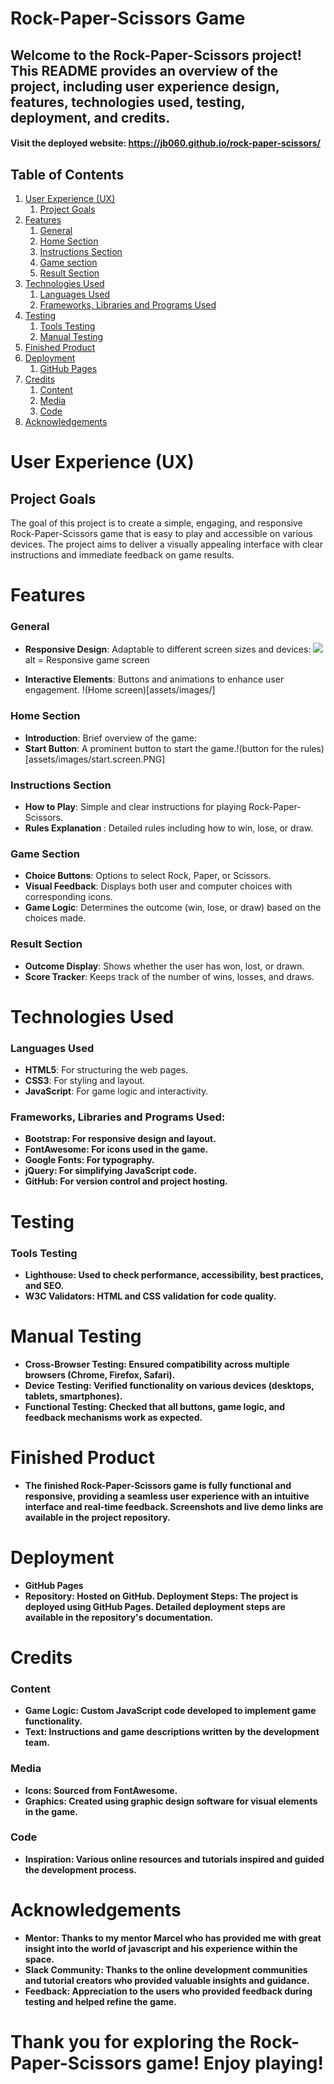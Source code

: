 # Rock-Paper-Scissors Game
## Welcome to the Rock-Paper-Scissors project! This README provides an overview of the project, including user experience design, features, technologies used, testing, deployment, and credits.
#### Visit the deployed website: https://jb060.github.io/rock-paper-scissors/


## Table of Contents
1. [User Experience (UX)](#user-experience-UX)
    1. [Project Goals](#project-goals)
2. [Features](#features)
    1. [General](#general)
    2. [Home Section](#home-section)
    3. [Instructions Section](#instructions-section)
    4. [Game section](#game-section)
    5. [Result Section](#result-section)
3. [Technologies Used](#technologies-used)
    1. [Languages Used](#languages-used)
    2. [Frameworks, Libraries and Programs Used](#frameworks-libraries-and-programs-used)
4. [Testing](#testing)
    1. [Tools Testing](#tools-testing)
    2. [Manual Testing](#manual-testing)
5. [Finished Product](#finished-product)
6. [Deployment](#deployment)
    1. [GitHub Pages](#github-pages)
7. [Credits](#credits)
    1. [Content](#content)
    2. [Media](#media)
    3. [Code](#code)
8. [Acknowledgements](#acknowledgements)

# User Experience (UX)
## Project Goals
The goal of this project is to create a simple, engaging, and responsive Rock-Paper-Scissors game that is easy to play and accessible on 
various devices. The project aims to deliver a visually appealing interface with clear instructions and immediate feedback on game results.

# Features
### General
- <strong>Responsive Design</strong>: Adaptable to different screen sizes and devices:
 <img src= assets/images/RPSsnippit.PNG> alt = Responsive game screen 

- <strong>Interactive Elements</strong>: Buttons and animations to enhance user engagement.
   !(Home screen)[assets/images/]

### Home Section
- <strong>Introduction</strong>: Brief overview of the game: 
- <strong> Start Button</strong>: A prominent button to start the game.!(button for the rules)[assets/images/start.screen.PNG]

### Instructions Section
- <strong>How to Play</strong>: Simple and clear instructions for playing Rock-Paper-Scissors.
- <strong>Rules Explanation </strong>: Detailed rules including how to win, lose, or draw.
   
### Game Section
- <strong>Choice Buttons</strong>: Options to select Rock, Paper, or Scissors.
- <strong>Visual Feedback</strong>: Displays both user and computer choices with corresponding icons.
- <strong>Game Logic</strong>: Determines the outcome (win, lose, or draw) based on the choices made.

### Result Section
- <strong>Outcome Display</strong>: Shows whether the user has won, lost, or drawn.
- <strong>Score Tracker</strong>: Keeps track of the number of wins, losses, and draws.
  
# Technologies Used

### Languages Used
- <strong>HTML5</strong>: For structuring the web pages.
- <strong>CSS3</strong>: For styling and layout.
- <strong>JavaScript</strong>: For game logic and interactivity.

### Frameworks, Libraries and Programs Used:
- <strong>Bootstrap<strong>: For responsive design and layout.
- <strong>FontAwesome</strong>: For icons used in the game.
- <strong>Google Fonts</strong>: For typography.
- <strong>jQuery</strong>: For simplifying JavaScript code.
- <strong>GitHub</strong>: For version control and project hosting.

# Testing
### Tools Testing
- <strong>Lighthouse: Used to check performance, accessibility, best practices, and SEO.
- <strong>W3C Validators</strong>: HTML and CSS validation for code quality.
  
# Manual Testing
- <strong>Cross-Browser Testing</strong>: Ensured compatibility across multiple browsers (Chrome, Firefox, Safari).
- <strong>Device Testing</strong>: Verified functionality on various devices (desktops, tablets, smartphones).
- <strong>Functional Testing</strong>: Checked that all buttons, game logic, and feedback mechanisms work as expected.
  
# Finished Product
- The finished Rock-Paper-Scissors game is fully functional and responsive, providing a seamless user experience with an intuitive interface and real-time feedback. Screenshots and live demo links are available in the project repository.

# Deployment
- <strong>GitHub Pages</strong>
- <strong>Repository</strong>: Hosted on GitHub.
<strong>Deployment Steps</strong>: The project is deployed using GitHub Pages. Detailed deployment steps are available in the repository's documentation.

# Credits
### Content
- <strong>Game Logic</strong>: Custom JavaScript code developed to implement game functionality.
- <strong>Text</strong>: Instructions and game descriptions written by the development team.
  
### Media
- <strong>Icon</strong>s: Sourced from FontAwesome.
- <strong>Graphics</strong>: Created using graphic design software for visual elements in the game.

### Code
- <strong>Inspiration</strong>: Various online resources and tutorials inspired and guided the development process.

# Acknowledgements
- <strong>Mentor</strong>: Thanks to my mentor Marcel who has provided me with great insight into the world of javascript and his experience within the space.  
- <strong> Slack Community</strong>: Thanks to the online development communities and tutorial creators who provided valuable insights and guidance.
- <strong>Feedback</strong>: Appreciation to the users who provided feedback during testing and helped refine the game.

# Thank you for exploring the Rock-Paper-Scissors game! Enjoy playing!

